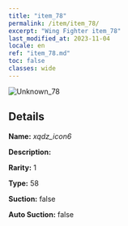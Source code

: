 ```yaml
---
title: "item_78"
permalink: /item/item_78/
excerpt: "Wing Fighter item_78"
last_modified_at: 2023-11-04
locale: en
ref: "item_78.md"
toc: false
classes: wide
---
```



 ![Unknown_78](/images/item/xqdz_icon6_p.png)



## Details

 **Name:** *xqdz_icon6* 

 **Description:** 

 **Rarity:** 1 

 **Type:** 58 

 **Suction:** false 

 **Auto Suction:** false 


